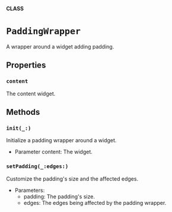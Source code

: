 **CLASS**

# `PaddingWrapper`

A wrapper around a widget adding padding.

## Properties
### `content`

The content widget.

## Methods
### `init(_:)`

Initialize a padding wrapper around a widget.
- Parameter content: The widget.

### `setPadding(_:edges:)`

Customize the padding's size and the affected edges.
- Parameters:
    - padding: The padding's size.
    - edges: The edges being affected by the padding wrapper.
